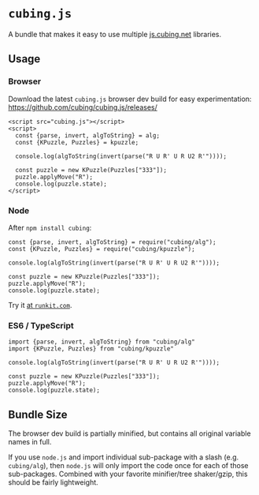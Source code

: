 # `cubing.js`

A bundle that makes it easy to use multiple
[js.cubing.net](https://js.cubing.net) libraries.

## Usage

### Browser

Download the latest `cubing.js` browser dev build for easy experimentation:
https://github.com/cubing/cubing.js/releases/

    <script src="cubing.js"></script>
    <script>
      const {parse, invert, algToString} = alg;
      const {KPuzzle, Puzzles} = kpuzzle;

      console.log(algToString(invert(parse("R U R' U R U2 R'"))));

      const puzzle = new KPuzzle(Puzzles["333"]);
      puzzle.applyMove("R");
      console.log(puzzle.state);
    </script>

### Node

After `npm install cubing`:

    const {parse, invert, algToString} = require("cubing/alg");
    const {KPuzzle, Puzzles} = require("cubing/kpuzzle");

    console.log(algToString(invert(parse("R U R' U R U2 R'"))));

    const puzzle = new KPuzzle(Puzzles["333"]);
    puzzle.applyMove("R");
    console.log(puzzle.state);

Try it [at `runkit.com`](https://runkit.com/embed/jj71d1c08sta).

### ES6 / TypeScript

    import {parse, invert, algToString} from "cubing/alg"
    import {KPuzzle, Puzzles} from "cubing/kpuzzle"

    console.log(algToString(invert(parse("R U R' U R U2 R'"))));

    const puzzle = new KPuzzle(Puzzles["333"]);
    puzzle.applyMove("R");
    console.log(puzzle.state);

## Bundle Size

The browser dev build is partially minified, but contains all original variable
names in full.

If you use `node.js` and import individual sub-package with a slash (e.g.
`cubing/alg`), then `node.js` will only import the code once for each of those
sub-packages. Combined with your favorite minifier/tree shaker/gzip, this should
be fairly lightweight.
